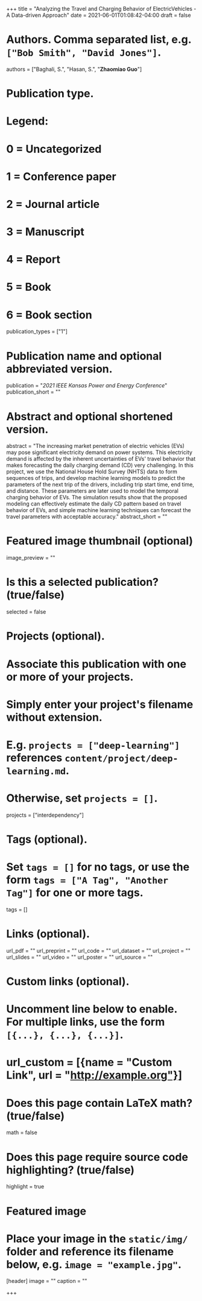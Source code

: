 +++
title = "Analyzing the Travel and Charging Behavior of ElectricVehicles - A Data-driven Approach"
date = 2021-06-01T01:08:42-04:00
draft = false

# Authors. Comma separated list, e.g. `["Bob Smith", "David Jones"]`.
authors = ["Baghali, S.", "Hasan, S.", "**Zhaomiao Guo**"]

# Publication type.
# Legend:
# 0 = Uncategorized
# 1 = Conference paper
# 2 = Journal article
# 3 = Manuscript
# 4 = Report
# 5 = Book
# 6 = Book section
publication_types = ["1"]

# Publication name and optional abbreviated version.
publication = "*2021 IEEE Kansas Power and Energy Conference*"
publication_short = ""

# Abstract and optional shortened version.
abstract = "The increasing market penetration of electric vehicles (EVs) may pose significant electricity demand on power systems. This electricity demand is affected by the inherent uncertainties of EVs' travel behavior that makes forecasting the daily charging demand (CD) very challenging. In this project, we use the National House Hold Survey (NHTS) data to form sequences of trips, and develop machine learning models to predict the parameters of the next trip of the drivers, including trip start time, end time, and distance. These parameters are later used to model the temporal charging behavior of EVs. The simulation results show that the proposed modeling can effectively estimate the daily CD pattern based on travel behavior of EVs, and simple machine learning techniques can forecast the travel parameters with acceptable accuracy."
abstract_short = ""

# Featured image thumbnail (optional)
image_preview = ""

# Is this a selected publication? (true/false)
selected = false

# Projects (optional).
#   Associate this publication with one or more of your projects.
#   Simply enter your project's filename without extension.
#   E.g. `projects = ["deep-learning"]` references `content/project/deep-learning.md`.
#   Otherwise, set `projects = []`.
projects = ["interdependency"]

# Tags (optional).
#   Set `tags = []` for no tags, or use the form `tags = ["A Tag", "Another Tag"]` for one or more tags.
tags = []

# Links (optional).
url_pdf = ""
url_preprint = ""
url_code = ""
url_dataset = ""
url_project = ""
url_slides = ""
url_video = ""
url_poster = ""
url_source = ""

# Custom links (optional).
#   Uncomment line below to enable. For multiple links, use the form `[{...}, {...}, {...}]`.
# url_custom = [{name = "Custom Link", url = "http://example.org"}]

# Does this page contain LaTeX math? (true/false)
math = false

# Does this page require source code highlighting? (true/false)
highlight = true

# Featured image
# Place your image in the `static/img/` folder and reference its filename below, e.g. `image = "example.jpg"`.
[header]
image = ""
caption = ""

+++
